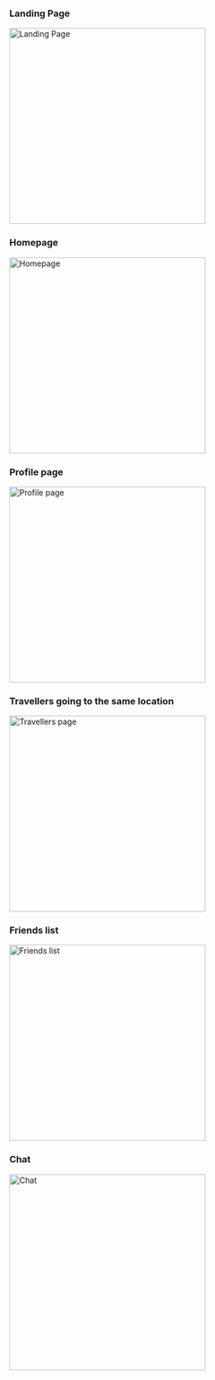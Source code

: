 <h3>Landing Page</h3>
<img src="https://github.com/user-attachments/assets/81b25781-82eb-4778-bb35-f0464ea0bf3f" alt="Landing Page" width="350"/>

<h3>Homepage</h3>
<img src="https://github.com/user-attachments/assets/91e3a01a-af39-4040-8616-db69751e8120" alt="Homepage" width="350"/>

<h3>Profile page</h3>
<img src="https://github.com/user-attachments/assets/d28d89a8-ff38-4902-bac5-a78dbaf7f05a" alt="Profile page" width="350"/>

<h3>Travellers going to the same location</h3>
<img src="https://github.com/user-attachments/assets/a7cd173e-0f70-4aab-8238-d4573225d18a" alt="Travellers page" width="350"/>

<h3>Friends list</h3>
<img src="https://github.com/user-attachments/assets/8980c7e4-feb6-44cf-940b-6362bd98c00f" alt="Friends list" width="350"/>

<h3>Chat</h3>
<img src="https://github.com/user-attachments/assets/ede913c1-f216-48ac-8cc4-962c7dfe0fa2" alt="Chat" width="350"/>

